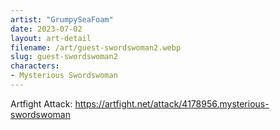 ```yaml
---
artist: "GrumpySeaFoam"
date: 2023-07-02
layout: art-detail
filename: /art/guest-swordswoman2.webp
slug: guest-swordswoman2
characters:
- Mysterious Swordswoman
---
```

Artfight Attack: https://artfight.net/attack/4178956.mysterious-swordswoman
